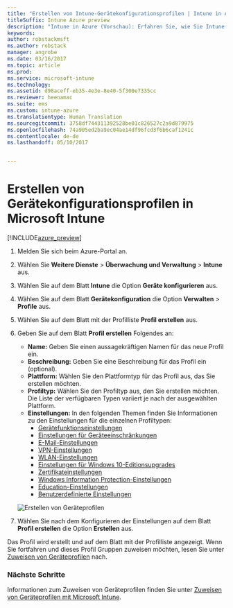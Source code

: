 ```yaml
---
title: "Erstellen von Intune-Gerätekonfigurationsprofilen | Intune in Azure (Vorschau)"
titleSuffix: Intune Azure preview
description: "Intune in Azure (Vorschau): Erfahren Sie, wie Sie Intune-Gerätkonfigurationsprofile erstellen."
keywords: 
author: robstackmsft
ms.author: robstack
manager: angrobe
ms.date: 03/16/2017
ms.topic: article
ms.prod: 
ms.service: microsoft-intune
ms.technology: 
ms.assetid: d98aceff-eb35-4e3e-8e40-5f300e7335cc
ms.reviewer: heenamac
ms.suite: ems
ms.custom: intune-azure
ms.translationtype: Human Translation
ms.sourcegitcommit: 3758df744311392528be01c826527c2a9d879975
ms.openlocfilehash: 74a905ed2ba9ec04ae14df96fcd3f6b6caf1241c
ms.contentlocale: de-de
ms.lasthandoff: 05/10/2017


---
```


# <a name="how-to-create-device-configuration-profiles-in-microsoft-intune"></a>Erstellen von Gerätekonfigurationsprofilen in Microsoft Intune

[!INCLUDE[azure_preview](../includes/azure_preview.md)]


1. Melden Sie sich beim Azure-Portal an.
2. Wählen Sie **Weitere Dienste** > **Überwachung und Verwaltung** > **Intune** aus.
3. Wählen Sie auf dem Blatt **Intune** die Option **Geräte konfigurieren** aus.
2. Wählen Sie auf dem Blatt **Gerätekonfiguration** die Option **Verwalten** > **Profile** aus.
2. Wählen Sie auf dem Blatt mit der Profilliste **Profil erstellen** aus.
3. Geben Sie auf dem Blatt **Profil erstellen** Folgendes an:
    - **Name:** Geben Sie einen aussagekräftigen Namen für das neue Profil ein.
    - **Beschreibung:** Geben Sie eine Beschreibung für das Profil ein (optional).
    - **Plattform:** Wählen Sie den Plattformtyp für das Profil aus, das Sie erstellen möchten.
    - **Profiltyp:** Wählen Sie den Profiltyp aus, den Sie erstellen möchten. Die Liste der verfügbaren Typen variiert je nach der ausgewählten Plattform.
    - **Einstellungen:** In den folgenden Themen finden Sie Informationen zu den Einstellungen für die einzelnen Profiltypen:
        -  [Gerätefunktionseinstellungen](how-to-configure-device-features.md)
        -  [Einstellungen für Geräteeinschränkungen](how-to-configure-device-restrictions.md)
        -  [E-Mail-Einstellungen](how-to-configure-email-settings.md)
        -  [VPN-Einstellungen](how-to-configure-vpn-settings.md)
        -  [WLAN-Einstellungen](how-to-configure-wi-fi-settings.md)
        -  [Einstellungen für Windows 10-Editionsupgrades](how-to-configure-windows-10-edition-upgrade.md)
        -  [Zertifikateinstellungen](how-to-configure-certificates.md)
        -  [Windows Information Protection-Einstellungen](how-to-configure-windows-information-protection.md)
        -  [Education-Einstellungen](how-to-configure-education-settings.md)
        -  [Benutzerdefinierte Einstellungen](how-to-configure-custom-settings.md)

    ![Erstellen von Geräteprofilen](./media/create-device-profile.png)
4. Wählen Sie nach dem Konfigurieren der Einstellungen auf dem Blatt **Profil erstellen** die Option **Erstellen** aus.

Das Profil wird erstellt und auf dem Blatt mit der Profilliste angezeigt.
Wenn Sie fortfahren und dieses Profil Gruppen zuweisen möchten, lesen Sie unter [Zuweisen von Geräteprofilen](how-to-assign-device-profiles.md) nach.


### <a name="next-steps"></a>Nächste Schritte
Informationen zum Zuweisen von Geräteprofilen finden Sie unter [Zuweisen von Geräteprofilen mit Microsoft Intune](how-to-assign-device-profiles.md).

